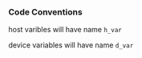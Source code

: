### Code Conventions

host varibles will have name ``h_var``

device variables will have name ``d_var``
